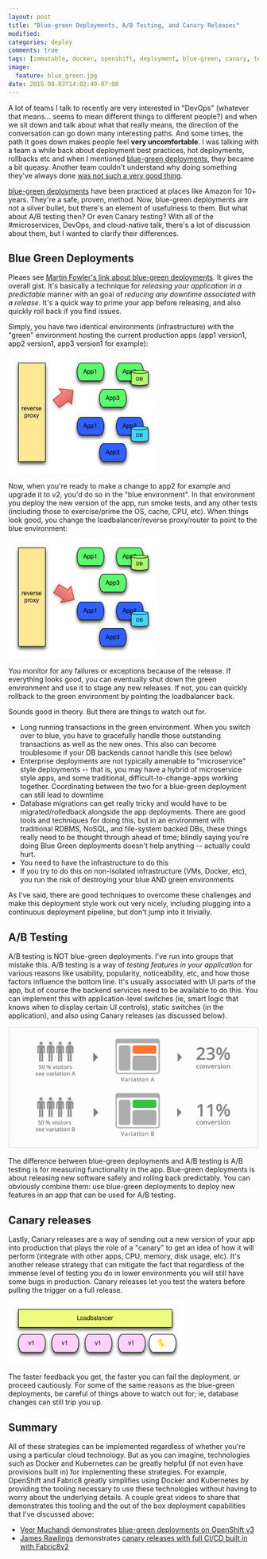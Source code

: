 ```yaml
---
layout: post
title: "Blue-green Deployments, A/B Testing, and Canary Releases"
modified:
categories: deploy
comments: true
tags: [immutable, docker, openshift, deployment, blue-green, canary, testing]
image:
  feature: blue_green.jpg
date: 2015-08-03T14:02:49-07:00
---
```


A lot of teams I talk to recently are very interested in "DevOps" (whatever that means... seems to mean different things to different people?) and when we sit down and talk about what that really means, the direction of the conversation can go down many interesting paths. And some times, the path it goes down makes people feel **very uncomfortable**.  I was talking with a team a while back about deployment best practices, hot deployments, rollbacks etc and when I mentioned [blue-green deployments][bgd], they became a bit queasy. Another team couldn't understand why doing something they've always done [was not such a very good thing][immutable]. 
 
[blue-green deployments][bgd] have been practiced at places like Amazon for 10+ years. They're a safe, proven, method. Now, blue-green deployments are not a silver bullet, but there's an element of usefulness to them. But what about A/B testing then? Or even Canary testing? With all of the #microservices, DevOps, and cloud-native talk, there's a lot of discussion about them, but I wanted to clarify their differences.

## Blue Green Deployments
Pleaes see [Martin Fowler's link about blue-green deployments][bgd]. It gives the overall gist. It's basically a technique for *releasing your application in a predictable* manner with an goal of *reducing any downtime associated with a release*. It's a quick way to prime your app before releasing, and also quickly roll back if you find issues. 

Simply, you have two identical environments (infrastructure) with the "green" environment hosting the current production apps (app1 version1, app2 version1, app3 version1 for example):

![green deployment](/images/greendeployment.png)

Now, when you're ready to make a change to app2 for example and upgrade it to v2, you'd do so in the "blue environment". In that environment you deploy the new version of the app, run smoke tests, and any other tests (including those to exercise/prime the OS, cache, CPU, etc). When things look good, you change the loadbalancer/reverse proxy/router to point to the blue environment:

![green deployment](/images/bluedeployment.png)

You monitor for any failures or exceptions because of the release. If everything looks good, you can eventually shut down the green environment and use it to stage any new releases. If not, you can quickly rollback to the green environment by pointing the loadbalancer back. 

Sounds good in theory. But there are things to watch out for.

* Long running transactions in the green environment. When you switch over to blue, you have to gracefully handle those outstanding transactions as well as the new ones. This also can become troublesome if your DB backends cannot handle this (see below)
* Enterprise deployments are not typically amenable to "microservice" style deployments -- that is, you may have a hybrid of microservice style apps, and some traditional, difficult-to-change-apps working together. Coordinating between the two for a blue-green deployment can still lead to downtime
* Database migrations can get really tricky and would have to be migrated/rolledback alongside the app deployments. There are good tools and techniques for doing this, but in an environment with traditional RDBMS, NoSQL, and file-system backed DBs, these things really need to be thought through ahead of time; blindly saying you're doing Blue Green deployments doesn't help anything -- actually could hurt.
* You need to have the infrastructure to do this
* If you try to do this on non-isolated infrastructure (VMs, Docker, etc), you run the risk of destroying your blue AND green environments


As I've said, there are good techniques to overcome these challenges and make this deployment style work out very nicely, including plugging into a continuous deployment pipeline, but don't jump into it trivially.

## A/B Testing
A/B testing is NOT blue-green deployments. I've run into groups that mistake this. A/B testing is a way of *testing features in your application* for various reasons like usability, popularity, noticeability, etc, and how those factors influence the bottom line. It's usually associated with UI parts of the app, but of course the backend services need to be available to do this. You can implement this with application-level switches (ie, smart logic that knows when to display certain UI controls), static switches (in the application), and also using Canary releases (as discussed below). 

![green deployment](/images/abtesting.png)

The difference between blue-green deployments and A/B testing is A/B testing is for measuring functionality in the app. Blue-green deployments is about releasing new software safely and rolling back predictably. You can obviously combine them: use blue-green deployments to deploy new features in an app that can be used for A/B testing.


## Canary releases
Lastly, Canary releases are a way of sending out a new version of your app into production that plays the role of a "canary" to get an idea of how it will perform (integrate with other apps, CPU, memory, disk usage, etc). It's another release strategy that can mitigate the fact that regardless of the immense level of testing you do in lower environments you will still have some bugs in production. Canary releases let you test the waters before pulling the trigger on a full release. 

![green deployment](/images/canarydeployment.png)

The faster feedback you get, the faster you can fail the deployment, or proceed cautiously. For some of the same reasons as the blue-green deployments, be careful of things above to watch out for; ie, database changes can still trip you up.  

## Summary
All of these strategies can be implemented regardless of whether you're using a particular cloud technology. But as you can imagine, technologies such as Docker and Kubernetes can be greatly helpful (if not even have provisions built in) for implementing these strategies. For example, OpenShift and Fabric8 greatly simplifies using Docker and Kubernetes by providing the tooling necessary to use these technologies without having to worry about the underlying details. A couple great videos to share that demonstrates this tooling and the out of the box deployment capabilities that I've discussed above:

* [Veer Muchandi][veer] demonstrates [blue-green deployments on OpenShift v3][bgdopenshift]
* [James Rawlings][jrawlings] demonstrates [canary releases with full CI/CD built in with Fabric8v2][fabric8canary]

[fabric8canary]: https://medium.com/fabric8-io/continuous-delivery-with-fabric8-d3c7cad76954
[bgdopenshift]: https://blog.openshift.com/openshift-3-demo-part-10-blue-green-deployments/
[veer]: https://twitter.com/veermuchandi
[jrawlings]: https://twitter.com/jdrawlings
[bgd]: http://martinfowler.com/bliki/BlueGreenDeployment.html
[immutable]: http://blog.christianposta.com/immutable/immutable-infrastructure-and-the-jvm-part-i/